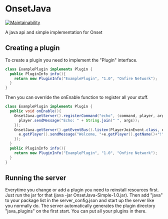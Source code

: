 # OnsetJava
[![Maintainability](https://api.codeclimate.com/v1/badges/d783e4c561d7b5596253/maintainability)](https://codeclimate.com/github/OnfireNetwork/OnsetJava/maintainability)

A java api and simple implementation for Onset

## Creating a plugin
To create a plugin you need to implement the "Plugin" interface.
```java
class ExamplePlugin implements Plugin {
  public PluginInfo info(){
    return new PluginInfo("ExamplePlugin", "1.0", "Onfire Network");
  }
}
```
Then you can override the onEnable function to register all your stuff.
```java
class ExamplePlugin implements Plugin {
  public void onEnable(){
    OnsetJava.getServer().registerCommand("echo", (command, player, args) -> {
      player.sendMessage("Echo: " + String.join(" ", args));
    });
    OnsetJava.getServer().getEventBus().listen(PlayerJoinEvent.class, e -> {
      e.getPlayer().sendMessage("Welcome, "+e.getPlayer().getName()+"!");
    });
  }
  public PluginInfo info(){
    return new PluginInfo("ExamplePlugin", "1.0", "Onfire Network");
  }
}
```

## Running the server
Everytime you change or add a plugin you need to reinstall resources first. Just run the jar for that (java -jar OnsetJava-Simple-1.0.jar).
Then add "java" to your package list in the server_config.json and start up the server like you normally do. The server automatically generates the plugin directory "java_plugins" on the first start. You can put all your plugins in there.
